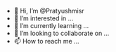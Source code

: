 - 👋 Hi, I’m @Pratyushmisr
- 👀 I’m interested in ...
- 🌱 I’m currently learning ...
- 💞️ I’m looking to collaborate on ...
- 📫 How to reach me ...

<!---
Pratyushmisr/Pratyushmisr is a ✨ special ✨ repository because its `README.md` (this file) appears on your GitHub profile.
You can click the Preview link to take a look at your changes.
--->
